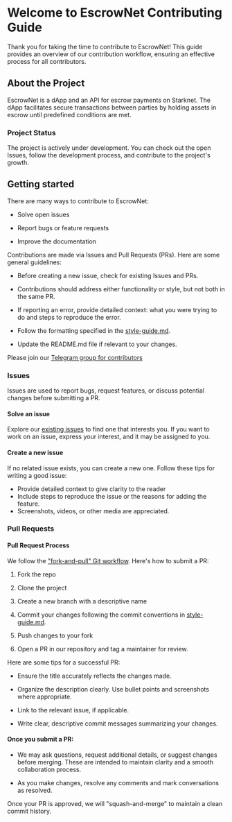 # Welcome to EscrowNet Contributing Guide

Thank you for taking the time to contribute to EscrowNet! This guide provides an overview of our contribution workflow, ensuring an effective process for all contributors.

## About the Project

EscrowNet is a dApp and an API for escrow payments on Starknet. The dApp facilitates secure transactions between parties by holding assets in escrow until predefined conditions are met.

### Project Status

The project is actively under development. You can check out the open Issues, follow the development process, and contribute to the project's growth.

## Getting started

There are many ways to contribute to EscrowNet:

- Solve open issues

- Report bugs or feature requests

- Improve the documentation

Contributions are made via Issues and Pull Requests (PRs). Here are some general guidelines:

- Before creating a new issue, check for existing Issues and PRs.

- Contributions should address either functionality or style, but not both in the same PR.

- If reporting an error, provide detailed context: what you were trying to do and steps to reproduce the error.

- Follow the formatting specified in the [style-guide.md](style-guide.md).

- Update the README.md file if relevant to your changes.

Please join our [Telegram group for contributors](https://t.me/EscrownetODHack/1)

### Issues

Issues are used to report bugs, request features, or discuss potential changes before submitting a PR.

#### Solve an issue

Explore our [existing issues](https://github.com/EscrowNet/escrownet-contracts/issues) to find one that interests you. If you want to work on an issue, express your interest, and it may be assigned to you.

#### Create a new issue

If no related issue exists, you can create a new one. Follow these tips for writing a good issue:

- Provide detailed context to give clarity to the reader
- Include steps to reproduce the issue or the reasons for adding the feature.
- Screenshots, videos, or other media are appreciated.

### Pull Requests

#### Pull Request Process

We follow the ["fork-and-pull" Git workflow](https://github.com/susam/gitpr). Here's how to submit a PR:

1. Fork the repo

2. Clone the project

3. Create a new branch with a descriptive name

4. Commit your changes following the commit conventions in [style-guide.md](style-guide.md).

5. Push changes to your fork

6. Open a PR in our repository and tag a maintainer for review.

Here are some tips for a successful PR:

- Ensure the title accurately reflects the changes made.

- Organize the description clearly. Use bullet points and screenshots where appropriate.

- Link to the relevant issue, if applicable.

- Write clear, descriptive commit messages summarizing your changes.

#### Once you submit a PR:

- We may ask questions, request additional details, or suggest changes before merging. These are intended to maintain clarity and a smooth collaboration process.

- As you make changes, resolve any comments and mark conversations as resolved.

Once your PR is approved, we will "squash-and-merge" to maintain a clean commit history.
